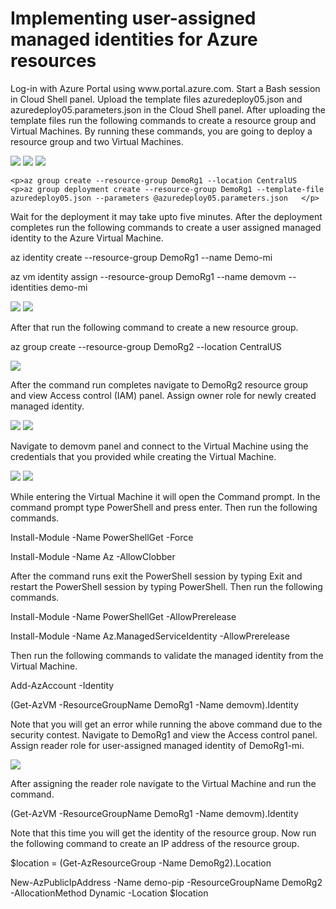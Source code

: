 <h1>Implementing user-assigned managed identities for Azure resources</h1>

<p>Log-in with Azure Portal using www.portal.azure.com. Start a Bash session in Cloud Shell panel. Upload the template files azuredeploy05.json and azuredeploy05.parameters.json in the Cloud Shell panel. After uploading the template files run the following commands to create a resource group and Virtual Machines. By running these commands, you are going to deploy a resource group and two Virtual Machines.</p>
<img src="https://codesizzlergit.blob.core.windows.net/az300-005/01.jpg"/>
<img src="https://codesizzlergit.blob.core.windows.net/az300-005/02.jpg"/>
<img src="https://codesizzlergit.blob.core.windows.net/az300-005/03.jpg"/>

	<p>az group create --resource-group DemoRg1 --location CentralUS
	<p>az group deployment create --resource-group DemoRg1 --template-file azuredeploy05.json --parameters @azuredeploy05.parameters.json	</p>
<p>Wait for the deployment it may take upto five minutes. After the deployment completes run the following commands to create a user assigned managed identity to the Azure Virtual Machine.</p>
	<p>az identity create --resource-group DemoRg1 --name Demo-mi	</p>
	<p>az vm identity assign --resource-group DemoRg1 --name demovm --identities demo-mi	</p>
<img src="https://codesizzlergit.blob.core.windows.net/az300-005/04.jpg"/>
<img src="https://codesizzlergit.blob.core.windows.net/az300-005/05.jpg"/>
<p>After that run the following command to create a new resource group.</p>
	<p>az group create --resource-group DemoRg2 --location CentralUS	</p>
<img src="https://codesizzlergit.blob.core.windows.net/az300-005/06.jpg"/>
<p>After the command run completes navigate to DemoRg2 resource group and view Access control (IAM) panel. Assign owner role for newly created managed identity.</p>
<img src="https://codesizzlergit.blob.core.windows.net/az300-005/07.jpg"/>
<img src="https://codesizzlergit.blob.core.windows.net/az300-005/08.jpg"/>
<p>Navigate to demovm panel and connect to the Virtual Machine using the credentials that you provided while creating the Virtual Machine.</p>
<img src="https://codesizzlergit.blob.core.windows.net/az300-005/09.jpg"/>
<img src="https://codesizzlergit.blob.core.windows.net/az300-005/10.jpg"/>
<p>While entering the Virtual Machine it will open the Command prompt. In the command prompt type PowerShell and press enter. Then run the following commands.</p>
	<p>Install-Module -Name PowerShellGet -Force	</p>
	<p>Install-Module -Name Az -AllowClobber	</p>
<p>After the command runs exit the PowerShell session by typing Exit and restart the PowerShell session by typing PowerShell. Then run the following commands.</p>
	<p>Install-Module -Name PowerShellGet -AllowPrerelease	</p>
	<p>Install-Module -Name Az.ManagedServiceIdentity -AllowPrerelease	</p>
<p>Then run the following commands to validate the managed identity from the Virtual Machine.</p>
	<p>Add-AzAccount -Identity	</p>
	<p>(Get-AzVM -ResourceGroupName DemoRg1 -Name demovm).Identity	</p>
<p>Note that you will get an error while running the above command due to the security contest. Navigate to DemoRg1 and view the Access control panel. Assign reader role for user-assigned managed identity of DemoRg1-mi.</p>
<img src="https://codesizzlergit.blob.core.windows.net/az300-005/11.jpg"/>
<p>After assigning the reader role navigate to the Virtual Machine and run the command.</p>
	<p>(Get-AzVM -ResourceGroupName DemoRg1 -Name demovm).Identity	</p>
<p>Note that this time you will get the identity of the resource group. Now run the following command to create an IP address of the resource group.</p>
	<p>$location = (Get-AzResourceGroup -Name DemoRg2).Location	</p>
	<p>New-AzPublicIpAddress -Name demo-pip -ResourceGroupName DemoRg2 -AllocationMethod Dynamic -Location $location	</p>

